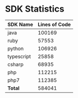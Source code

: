 # SDK Statistics

| SDK Name | Lines of Code |
| -------- | ------------- |
| java | 100169 |
| ruby | 57553 |
| python | 106926 |
| typescript | 25858 |
| csharp | 68935 |
| php | 112215 |
| php7 | 112385 |
| **Total** | 584041 |
